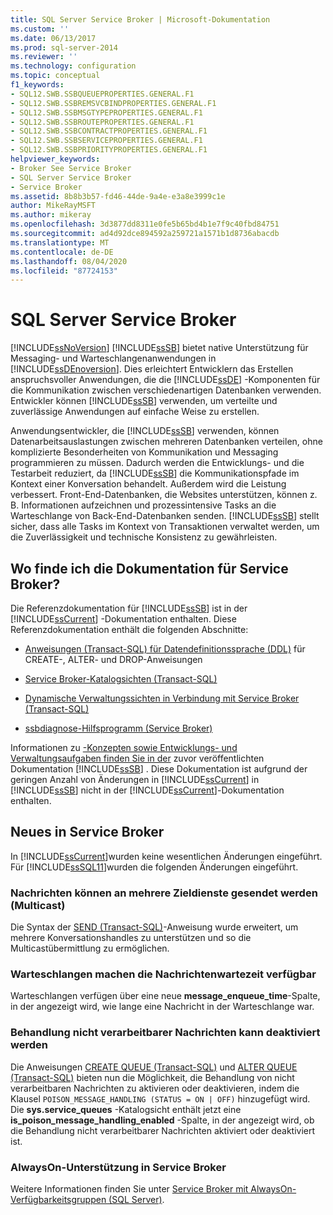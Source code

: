 ```yaml
---
title: SQL Server Service Broker | Microsoft-Dokumentation
ms.custom: ''
ms.date: 06/13/2017
ms.prod: sql-server-2014
ms.reviewer: ''
ms.technology: configuration
ms.topic: conceptual
f1_keywords:
- SQL12.SWB.SSBQUEUEPROPERTIES.GENERAL.F1
- SQL12.SWB.SSBREMSVCBINDPROPERTIES.GENERAL.F1
- SQL12.SWB.SSBMSGTYPEPROPERTIES.GENERAL.F1
- SQL12.SWB.SSBROUTEPROPERTIES.GENERAL.F1
- SQL12.SWB.SSBCONTRACTPROPERTIES.GENERAL.F1
- SQL12.SWB.SSBSERVICEPROPERTIES.GENERAL.F1
- SQL12.SWB.SSBPRIORITYPROPERTIES.GENERAL.F1
helpviewer_keywords:
- Broker See Service Broker
- SQL Server Service Broker
- Service Broker
ms.assetid: 8b8b3b57-fd46-44de-9a4e-e3a8e3999c1e
author: MikeRayMSFT
ms.author: mikeray
ms.openlocfilehash: 3d3877dd8311e0fe5b65bd4b1e7f9c40fbd84751
ms.sourcegitcommit: ad4d92dce894592a259721a1571b1d8736abacdb
ms.translationtype: MT
ms.contentlocale: de-DE
ms.lasthandoff: 08/04/2020
ms.locfileid: "87724153"
---
```

# <a name="sql-server-service-broker"></a>SQL Server Service Broker
  [!INCLUDE[ssNoVersion](../../includes/ssnoversion-md.md)] [!INCLUDE[ssSB](../../includes/sssb-md.md)] bietet native Unterstützung für Messaging- und Warteschlangenanwendungen in [!INCLUDE[ssDEnoversion](../../includes/ssdenoversion-md.md)]. Dies erleichtert Entwicklern das Erstellen anspruchsvoller Anwendungen, die die [!INCLUDE[ssDE](../../includes/ssde-md.md)] -Komponenten für die Kommunikation zwischen verschiedenartigen Datenbanken verwenden. Entwickler können [!INCLUDE[ssSB](../../includes/sssb-md.md)] verwenden, um verteilte und zuverlässige Anwendungen auf einfache Weise zu erstellen.  
  
 Anwendungsentwickler, die [!INCLUDE[ssSB](../../includes/sssb-md.md)] verwenden, können Datenarbeitsauslastungen zwischen mehreren Datenbanken verteilen, ohne komplizierte Besonderheiten von Kommunikation und Messaging programmieren zu müssen. Dadurch werden die Entwicklungs- und die Testarbeit reduziert, da [!INCLUDE[ssSB](../../includes/sssb-md.md)] die Kommunikationspfade im Kontext einer Konversation behandelt. Außerdem wird die Leistung verbessert. Front-End-Datenbanken, die Websites unterstützen, können z. B. Informationen aufzeichnen und prozessintensive Tasks an die Warteschlange von Back-End-Datenbanken senden. [!INCLUDE[ssSB](../../includes/sssb-md.md)] stellt sicher, dass alle Tasks im Kontext von Transaktionen verwaltet werden, um die Zuverlässigkeit und technische Konsistenz zu gewährleisten.  
  
## <a name="where-is-the-documentation-for-service-broker"></a>Wo finde ich die Dokumentation für Service Broker?  
 Die Referenzdokumentation für [!INCLUDE[ssSB](../../includes/sssb-md.md)] ist in der [!INCLUDE[ssCurrent](../../includes/sscurrent-md.md)] -Dokumentation enthalten. Diese Referenzdokumentation enthält die folgenden Abschnitte:  
  
-   [Anweisungen &#40;Transact-SQL&#41; für Datendefinitionssprache &#40;DDL&#41;](/sql/odbc/reference/develop-app/ddl-statements) für CREATE-, ALTER- und DROP-Anweisungen  
  
-   [Service Broker-Katalogsichten &#40;Transact-SQL&#41;](/sql/relational-databases/system-catalog-views/service-broker-catalog-views-transact-sql)  
  
-   [Dynamische Verwaltungssichten in Verbindung mit Service Broker &#40;Transact-SQL&#41;](/sql/relational-databases/system-dynamic-management-views/service-broker-related-dynamic-management-views-transact-sql)  
  
-   [ssbdiagnose-Hilfsprogramm &#40;Service Broker&#41;](../../tools/ssbdiagnose/ssbdiagnose-utility-service-broker.md)  
  
 Informationen zu [-Konzepten sowie Entwicklungs- und Verwaltungsaufgaben finden Sie in der](https://go.microsoft.com/fwlink/?LinkId=231312) zuvor veröffentlichten Dokumentation [!INCLUDE[ssSB](../../includes/sssb-md.md)] . Diese Dokumentation ist aufgrund der geringen Anzahl von Änderungen in [!INCLUDE[ssCurrent](../../includes/sscurrent-md.md)] in [!INCLUDE[ssSB](../../includes/sssb-md.md)] nicht in der [!INCLUDE[ssCurrent](../../includes/sscurrent-md.md)]-Dokumentation enthalten.  
  
## <a name="whats-new-in-service-broker"></a>Neues in Service Broker  
 In [!INCLUDE[ssCurrent](../../includes/sscurrent-md.md)]wurden keine wesentlichen Änderungen eingeführt.  Für [!INCLUDE[ssSQL11](../../includes/sssql11-md.md)]wurden die folgenden Änderungen eingeführt.  
  
### <a name="messages-can-be-sent-to-multiple-target-services-multicast"></a>Nachrichten können an mehrere Zieldienste gesendet werden (Multicast)  
 Die Syntax der [SEND &#40;Transact-SQL&#41;](/sql/t-sql/statements/send-transact-sql)-Anweisung wurde erweitert, um mehrere Konversationshandles zu unterstützen und so die Multicastübermittlung zu ermöglichen.  
  
### <a name="queues-expose-the-message-enqueued-time"></a>Warteschlangen machen die Nachrichtenwartezeit verfügbar  
 Warteschlangen verfügen über eine neue **message_enqueue_time**-Spalte, in der angezeigt wird, wie lange eine Nachricht in der Warteschlange war.  
  
### <a name="poison-message-handling-can-be-disabled"></a>Behandlung nicht verarbeitbarer Nachrichten kann deaktiviert werden  
 Die Anweisungen [CREATE QUEUE &#40;Transact-SQL&#41;](/sql/t-sql/statements/create-queue-transact-sql) und [ALTER QUEUE &#40;Transact-SQL&#41;](/sql/t-sql/statements/alter-queue-transact-sql) bieten nun die Möglichkeit, die Behandlung von nicht verarbeitbaren Nachrichten zu aktivieren oder deaktivieren, indem die Klausel `POISON_MESSAGE_HANDLING (STATUS = ON | OFF)` hinzugefügt wird. Die **sys.service_queues** -Katalogsicht enthält jetzt eine **is_poison_message_handling_enabled** -Spalte, in der angezeigt wird, ob die Behandlung nicht verarbeitbarer Nachrichten aktiviert oder deaktiviert ist.  
  
### <a name="alwayson-support-in-service-broker"></a>AlwaysOn-Unterstützung in Service Broker  
 Weitere Informationen finden Sie unter [Service Broker mit AlwaysOn-Verfügbarkeitsgruppen &#40;SQL Server&#41;](../availability-groups/windows/service-broker-with-always-on-availability-groups-sql-server.md).  
  
  
